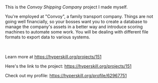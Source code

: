 This is the *Convoy Shipping Company* project I made myself.


<p>You're employed at "Convoy", a family transport company. Things are not going well financially, so your bosses want you to create a database to manage the company's assets in a better way and introduce scoring machines to automate some work. You will be dealing with different file formats to export data to various systems.</p><br/><br/>Learn more at <a href="https://hyperskill.org/projects/151?utm_source=ide&utm_medium=ide&utm_campaign=ide&utm_content=project-card">https://hyperskill.org/projects/151</a>

Here's the link to the project: https://hyperskill.org/projects/151

Check out my profile: https://hyperskill.org/profile/62967751